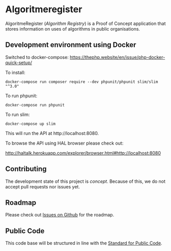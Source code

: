 # Algoritmeregister

AlgoritmeRegister (*Algorithm Registry*) is a Proof of Concept application that stores information on uses of algorithms in public organisations.

## Development environment using Docker

Switched to docker-compose: https://thephp.website/en/issue/php-docker-quick-setup/

To install:

`docker-compose run composer require --dev phpunit/phpunit slim/slim "^3.0"`

To run phpunit:

`docker-compose run phpunit`

To run slim:

`docker-compose up slim`

This will run the API at http://localhost:8080.

To browse the API using HAL browser please check out:

http://haltalk.herokuapp.com/explorer/browser.html#http://localhost:8080

## Contributing

The development state of this project is *concept*. Because of this, we do not accept pull requests nor issues yet.

## Roadmap

Please check out [Issues on Github](https://github.com/tiltshiftnl/algoritmeregister/issues) for the roadmap.

## Public Code

This code base will be structured in line with the [Standard for Public Code](https://standard.publiccode.net/).
